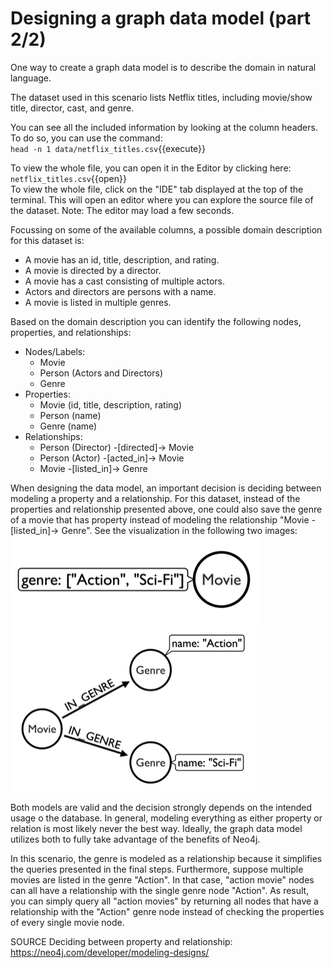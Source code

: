# Designing a graph data model (part 2/2)

One way to create a graph data model is to describe the domain in natural language. 

The dataset used in this scenario lists Netflix titles, including movie/show title, director, cast, and genre. 

You can see all the included information by looking at the column headers. To do so, you can use the command:  
`head -n 1 data/netflix_titles.csv`{{execute}}  


To view the whole file, you can open it in the Editor by clicking here: `netflix_titles.csv`{{open}}  
To view the whole file, click on the "IDE" tab displayed at the top of the terminal. This will open an editor where you can explore the source file of the dataset. Note: The editor may load a few seconds.

Focussing on some of the available columns, a possible domain description for this dataset is:
- A movie has an id, title, description, and rating.
- A movie is directed by a director.
- A movie has a cast consisting of multiple actors.
- Actors and directors are persons with a name.
- A movie is listed in multiple genres.

Based on the domain description you can identify the following nodes, properties, and relationships:  
- Nodes/Labels: 
    - Movie
    - Person (Actors and Directors)
    - Genre  
- Properties: 
    - Movie (id, title, description, rating)
    - Person (name)
    - Genre (name)
- Relationships:
    - Person (Director) -[directed]-> Movie
    - Person (Actor) -[acted_in]-> Movie   
    - Movie -[listed_in]-> Genre


When designing the data model, an important decision is deciding between modeling a property and a relationship. For this dataset, instead of the properties and relationship presented above, one could also save the genre of a movie that has property instead of modeling the relationship "Movie -[listed_in]-> Genre". See the visualization in the following two images:  
![Modeling the movie genre as property](./assets/modeling_genre_property.jpg)
![Modeling the movie genre as node and relationship](./assets/modeling_genre_node.jpg)  

Both models are valid and the decision strongly depends on the intended usage o the database. In general, modeling  everything as either property or relation is most likely never the best way. Ideally, the graph data model utilizes both to fully take advantage of the benefits of Neo4j.

In this scenario, the genre is modeled as a relationship because it simplifies the queries presented in the final steps. Furthermore, suppose multiple movies are listed in the genre "Action". In that case, "action movie" nodes can all have a relationship with the single genre node "Action". As result, you can simply query all "action movies" by returning all nodes that have a relationship with the "Action" genre node instead of checking the properties of every single movie node.


SOURCE Deciding between property and relationship: https://neo4j.com/developer/modeling-designs/


